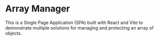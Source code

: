 # Array Manager

This is a Single Page Application (SPA) built with React and Vite to demonstrate multiple solutions for managing and protecting an array of objects.
